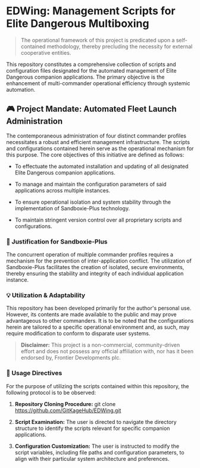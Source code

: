 # EDWing: Management Scripts for Elite Dangerous Multiboxing

> The operational framework of this project is predicated upon a self-contained methodology, thereby precluding the necessity for external cooperative entities.

This repository constitutes a comprehensive collection of scripts and configuration files designated for the automated management of Elite Dangerous companion applications. The primary objective is the enhancement of multi-commander operational efficiency through systemic automation.

## 🎮 Project Mandate: Automated Fleet Launch Administration

The contemporaneous administration of four distinct commander profiles necessitates a robust and efficient management infrastructure. The scripts and configurations contained herein serve as the operational mechanism for this purpose. The core objectives of this initiative are defined as follows:

* To effectuate the automated installation and updating of all designated Elite Dangerous companion applications.

* To manage and maintain the configuration parameters of said applications across multiple instances.

* To ensure operational isolation and system stability through the implementation of Sandboxie-Plus technology.

* To maintain stringent version control over all proprietary scripts and configurations.

### 🌌 Justification for Sandboxie-Plus

The concurrent operation of multiple commander profiles requires a mechanism for the prevention of inter-application conflict. The utilization of Sandboxie-Plus facilitates the creation of isolated, secure environments, thereby ensuring the stability and integrity of each individual application instance.

### 💡 Utilization & Adaptability

This repository has been developed primarily for the author's personal use. However, its contents are made available to the public and may prove advantageous to other commanders. It is to be noted that the configurations herein are tailored to a specific operational environment and, as such, may require modification to conform to disparate user systems.

> **Disclaimer:** This project is a non-commercial, community-driven effort and does not possess any official affiliation with, nor has it been endorsed by, Frontier Developments plc.

### 🚀 Usage Directives

For the purpose of utilizing the scripts contained within this repository, the following protocol is to be observed:

1. **Repository Cloning Procedure:**
git clone https://github.com/GitKageHub/EDWing.git

2. **Script Examination:**
The user is directed to navigate the directory structure to identify the scripts relevant for specific companion applications.

3. **Configuration Customization:**
The user is instructed to modify the script variables, including file paths and configuration parameters, to align with their particular system architecture and preferences.
